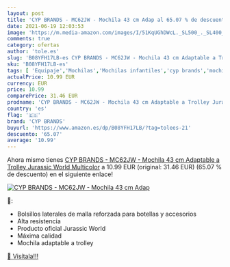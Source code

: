 ```yaml
---
layout: post
title: 'CYP BRANDS - MC62JW - Mochila 43 cm Adap al 65.07 % de descuento'
date: 2021-06-19 12:03:53
image: 'https://m.media-amazon.com/images/I/51KqUGhDWcL._SL500_._SL400_.jpg'
comments: true
category: ofertas
author: 'tole.es'
slug: 'B08YFH17LB-es CYP BRANDS - MC62JW - Mochila 43 cm Adaptable a Trolley...'
sku: 'B08YFH17LB-es'
tags: [ 'Equipaje','Mochilas','Mochilas infantiles','cyp brands','mochila', ]
actualPrice: 10.99 EUR
currency: EUR
price: 10.99
comparePrice: 31.46 EUR
prodname: 'CYP BRANDS - MC62JW - Mochila 43 cm Adaptable a Trolley Jurassic World  Multicolor'
country: 'es'
flag: '🇪🇸'
brand: 'CYP BRANDS'
buyurl: 'https://www.amazon.es/dp/B08YFH17LB/?tag=tolees-21'
descuento: '65.07'
average: '10.99'
---
```


Ahora mismo tienes [CYP BRANDS - MC62JW - Mochila 43 cm Adaptable a Trolley Jurassic World  Multicolor](https://www.amazon.es/dp/B08YFH17LB/?tag=tolees-21) a 10.99 EUR (original: 31.46 EUR) (65.07 %  de descuento) en el siguiente enlace!

[![CYP BRANDS - MC62JW - Mochila 43 cm Adap](https://m.media-amazon.com/images/I/51KqUGhDWcL._SL500_._SL400_.jpg)](https://www.amazon.es/dp/B08YFH17LB/?tag=tolees-21)

🔎:

- Bolsillos laterales de malla reforzada para botellas y accesorios
- Alta resistencia
- Producto oficial Jurassic World
- Máxima calidad
- Mochila adaptable a trolley

[🛒 Visítala!!!](https://www.amazon.es/dp/B08YFH17LB/?tag=tolees-21)
